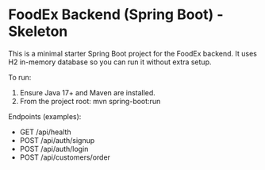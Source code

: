 # FoodEx Backend (Spring Boot) - Skeleton

This is a minimal starter Spring Boot project for the FoodEx backend.
It uses H2 in-memory database so you can run it without extra setup.

To run:
1. Ensure Java 17+ and Maven are installed.
2. From the project root:
   mvn spring-boot:run

Endpoints (examples):
- GET  /api/health
- POST /api/auth/signup
- POST /api/auth/login
- POST /api/customers/order
